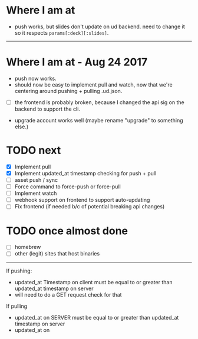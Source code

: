 # Where I am at

* push works, but slides don't update on ud backend.  need to change it so it respects `params[:deck][:slides]`.

---

# Where I am at - Aug 24 2017

* push now works.
* should now be easy to implement pull and watch, now that we're centering around pushing + pulling .ud.json.
* [ ] the frontend is probably broken, because I changed the api sig on the backend to support the cli.
* upgrade account works well (maybe rename "upgrade" to something else.)

# TODO next

* [x] Implement pull
* [x] Implement updated_at timestamp checking for push + pull
* [ ] asset push / sync
* [ ] Force command to force-push or force-pull
* [ ] Implement watch
* [ ] webhook support on frontend to support auto-updating
* [ ] Fix frontend (if needed b/c of potential breaking api changes)

# TODO once almost done

* [ ] homebrew
* [ ] other (legit) sites that host binaries

---

If pushing:

* updated_at Timestamp on client must be equal to or greater than updated_at timestamp on server
* will need to do a GET request check for that

If pulling

* updated_at on SERVER must be equal to or greater than updated_at timestamp on server
* updated_at on
